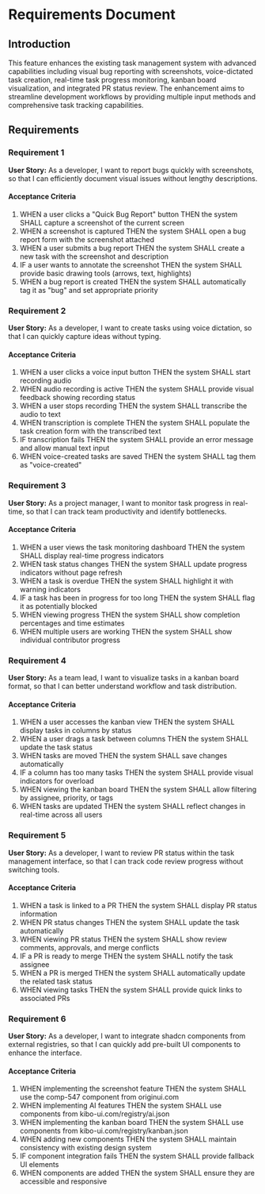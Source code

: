 # Requirements Document

## Introduction

This feature enhances the existing task management system with advanced capabilities including visual bug reporting with screenshots, voice-dictated task creation, real-time task progress monitoring, kanban board visualization, and integrated PR status review. The enhancement aims to streamline development workflows by providing multiple input methods and comprehensive task tracking capabilities.

## Requirements

### Requirement 1

**User Story:** As a developer, I want to report bugs quickly with screenshots, so that I can efficiently document visual issues without lengthy descriptions.

#### Acceptance Criteria

1. WHEN a user clicks a "Quick Bug Report" button THEN the system SHALL capture a screenshot of the current screen
2. WHEN a screenshot is captured THEN the system SHALL open a bug report form with the screenshot attached
3. WHEN a user submits a bug report THEN the system SHALL create a new task with the screenshot and description
4. IF a user wants to annotate the screenshot THEN the system SHALL provide basic drawing tools (arrows, text, highlights)
5. WHEN a bug report is created THEN the system SHALL automatically tag it as "bug" and set appropriate priority

### Requirement 2

**User Story:** As a developer, I want to create tasks using voice dictation, so that I can quickly capture ideas without typing.

#### Acceptance Criteria

1. WHEN a user clicks a voice input button THEN the system SHALL start recording audio
2. WHEN audio recording is active THEN the system SHALL provide visual feedback showing recording status
3. WHEN a user stops recording THEN the system SHALL transcribe the audio to text
4. WHEN transcription is complete THEN the system SHALL populate the task creation form with the transcribed text
5. IF transcription fails THEN the system SHALL provide an error message and allow manual text input
6. WHEN voice-created tasks are saved THEN the system SHALL tag them as "voice-created"

### Requirement 3

**User Story:** As a project manager, I want to monitor task progress in real-time, so that I can track team productivity and identify bottlenecks.

#### Acceptance Criteria

1. WHEN a user views the task monitoring dashboard THEN the system SHALL display real-time progress indicators
2. WHEN task status changes THEN the system SHALL update progress indicators without page refresh
3. WHEN a task is overdue THEN the system SHALL highlight it with warning indicators
4. IF a task has been in progress for too long THEN the system SHALL flag it as potentially blocked
5. WHEN viewing progress THEN the system SHALL show completion percentages and time estimates
6. WHEN multiple users are working THEN the system SHALL show individual contributor progress

### Requirement 4

**User Story:** As a team lead, I want to visualize tasks in a kanban board format, so that I can better understand workflow and task distribution.

#### Acceptance Criteria

1. WHEN a user accesses the kanban view THEN the system SHALL display tasks in columns by status
2. WHEN a user drags a task between columns THEN the system SHALL update the task status
3. WHEN tasks are moved THEN the system SHALL save changes automatically
4. IF a column has too many tasks THEN the system SHALL provide visual indicators for overload
5. WHEN viewing the kanban board THEN the system SHALL allow filtering by assignee, priority, or tags
6. WHEN tasks are updated THEN the system SHALL reflect changes in real-time across all users

### Requirement 5

**User Story:** As a developer, I want to review PR status within the task management interface, so that I can track code review progress without switching tools.

#### Acceptance Criteria

1. WHEN a task is linked to a PR THEN the system SHALL display PR status information
2. WHEN PR status changes THEN the system SHALL update the task automatically
3. WHEN viewing PR status THEN the system SHALL show review comments, approvals, and merge conflicts
4. IF a PR is ready to merge THEN the system SHALL notify the task assignee
5. WHEN a PR is merged THEN the system SHALL automatically update the related task status
6. WHEN viewing tasks THEN the system SHALL provide quick links to associated PRs

### Requirement 6

**User Story:** As a developer, I want to integrate shadcn components from external registries, so that I can quickly add pre-built UI components to enhance the interface.

#### Acceptance Criteria

1. WHEN implementing the screenshot feature THEN the system SHALL use the comp-547 component from originui.com
2. WHEN implementing AI features THEN the system SHALL use components from kibo-ui.com/registry/ai.json
3. WHEN implementing the kanban board THEN the system SHALL use components from kibo-ui.com/registry/kanban.json
4. WHEN adding new components THEN the system SHALL maintain consistency with existing design system
5. IF component integration fails THEN the system SHALL provide fallback UI elements
6. WHEN components are added THEN the system SHALL ensure they are accessible and responsive